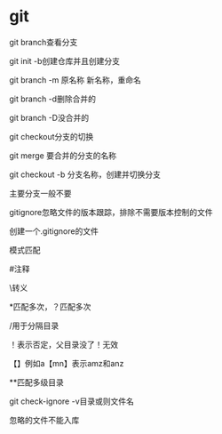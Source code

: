 # git

git branch查看分支

git init -b创建仓库并且创建分支

git branch -m 原名称 新名称，重命名

git branch -d删除合并的

git branch -D没合并的

git checkout分支的切换

git merge 要合并的分支的名称

git checkout -b 分支名称，创建并切换分支

主要分支一般不要

gitignore忽略文件的版本跟踪，排除不需要版本控制的文件

创建一个.gitignore的文件

模式匹配

#注释

\转义

*匹配多次，？匹配多次

/用于分隔目录

！表示否定，父目录没了！无效

【】例如a【mn】表示amz和anz

**匹配多级目录

git check-ignore -v目录或则文件名

忽略的文件不能入库



### 


